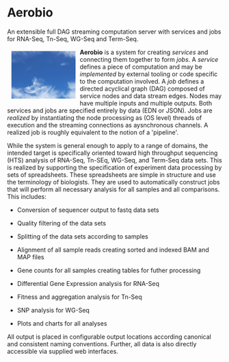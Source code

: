 # Aerobio

An extensible full DAG streaming computation server with services and
jobs for RNA-Seq, Tn-Seq, WG-Seq and Term-Seq.

<a href="https://jsa-aerial.github.io/aerial.aerobio/index.html"><img src="https://github.com/jsa-aerial/aerobio/blob/master/resources/public/images/aero-blue.png" align="left" hspace="10" vspace="6" alt="aerobio logo" width="150px"></a>


**Aerobio** is a system for creating _services_ and connecting them together to form _jobs_.  A _service_ defines a piece of computation and may be _implemented_ by external tooling or code specific to the computation involved.  A _job_ defines a directed acyclical graph (DAG) composed of service nodes and data stream edges. Nodes may have multiple inputs and multiple outputs. Both services and jobs are specified entirely by data (EDN or JSON). Jobs are _realized_ by instantiating the node processing as (OS level) threads of execution and the streaming connections as aysnchronous channels. A realized job is roughly equivalent to the notion of a 'pipeline'.

While the system is general enough to apply to a range of domains, the intended target is specifically oriented toward high throughput sequencing (HTS) analysis of RNA-Seq, Tn-SEq, WG-Seq, and Term-Seq data sets. This is realized by supporting the specification of experiment data processing by sets of spreadsheets. These spreadsheets are simple in structure and use the terminology of biologists. They are used to automatically construct jobs that will perform all necessary analysis for all samples and all comparisons. This includes:

* Conversion of sequencer output to fastq data sets

* Quality filtering of the data sets

* Splitting of the data sets according to samples

* Alignment of all sample reads creating sorted and indexed BAM and MAP files

* Gene counts for all samples creating tables for futher processing

* Differential Gene Expression analysis for RNA-Seq

* Fitness and aggregation analysis for Tn-Seq

* SNP analysis for WG-Seq

* Plots and charts for all analyses

All output is placed in configurable output locations according canonical and consistent naming conventions. Further, all data is also directly accessible via supplied web interfaces.
